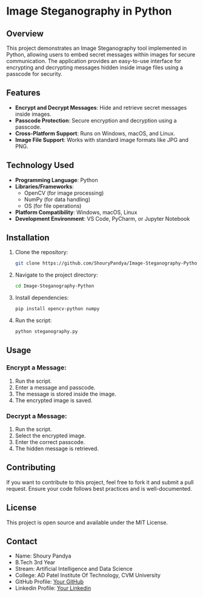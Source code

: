 # Image Steganography in Python

## Overview
This project demonstrates an Image Steganography tool implemented in Python, allowing users to embed secret messages within images for secure communication. The application provides an easy-to-use interface for encrypting and decrypting messages hidden inside image files using a passcode for security.

## Features
- **Encrypt and Decrypt Messages**: Hide and retrieve secret messages inside images.
- **Passcode Protection**: Secure encryption and decryption using a passcode.
- **Cross-Platform Support**: Runs on Windows, macOS, and Linux.
- **Image File Support**: Works with standard image formats like JPG and PNG.

## Technology Used
- **Programming Language**: Python
- **Libraries/Frameworks**:
  - OpenCV (for image processing)
  - NumPy (for data handling)
  - OS (for file operations)
- **Platform Compatibility**: Windows, macOS, Linux
- **Development Environment**: VS Code, PyCharm, or Jupyter Notebook

## Installation
1. Clone the repository:
   ```sh
   git clone https://github.com/ShouryPandya/Image-Steganography-Python.git
   ```
2. Navigate to the project directory:
   ```sh
   cd Image-Steganography-Python
   ```
3. Install dependencies:
   ```sh
   pip install opencv-python numpy
   ```
4. Run the script:
   ```sh
   python steganography.py
   ```

## Usage
### Encrypt a Message:
1. Run the script.
2. Enter a message and passcode.
3. The message is stored inside the image.
4. The encrypted image is saved.

### Decrypt a Message:
1. Run the script.
2. Select the encrypted image.
3. Enter the correct passcode.
4. The hidden message is retrieved.

## Contributing
If you want to contribute to this project, feel free to fork it and submit a pull request. Ensure your code follows best practices and is well-documented.

## License
This project is open source and available under the MIT License.

## Contact
- Name: Shoury Pandya
- B.Tech 3rd Year
- Stream: Artificial Intelligence and Data Science
- College: AD Patel Institute Of Technology, CVM University
- GitHub Profile: [Your GitHub](https://github.com/ShouryPandya)
- Linkedin Profile: [Your Linkedin](https://linkedin.com/in/shourypandya) 
  

